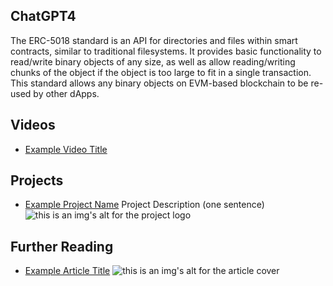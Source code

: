 ## ChatGPT4

The ERC-5018 standard is an API for directories and files within smart contracts, similar to traditional filesystems. It provides basic functionality to read/write binary objects of any size, as well as allow reading/writing chunks of the object if the object is too large to fit in a single transaction. This standard allows any binary objects on EVM-based blockchain to be re-used by other dApps.

## Videos

- [Example Video Title](https://www.youtube.com/watch?v=TDGq4aeevgY)

## Projects

- [Example Project Name](https://xxxx.xxx/xxxxx) Project Description (one sentence) ![this is an img's alt for the project logo](https://xxxx.xxx/project-logo.xxx)

## Further Reading

- [Example Article Title](https://xxxx.xxx/xxxxx) ![this is an img's alt for the article cover](https://xxxx.xxx/article-cover.xxx)
